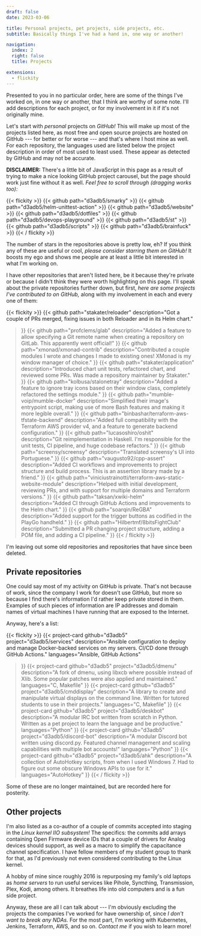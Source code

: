 ```yaml
---
draft: false
date: 2023-03-06

title: Personal projects, pet projects, side projects, etc.
subtitle: Basically things I've had a hand in, one way or another!

navigation:
  index: 2
  right: false
  title: Projects

extensions:
  - flickity
---
```


Presented to you in no particular order, here are some of the things I've
worked on, in one way or another, that I think are worthy of some note. I'll
add descriptions for each project, or for my involvement in it if it's not
originally mine.

Let's start with _personal_ projects on _GitHub!_ This will make up most of the
projects listed here, as most free and open source projects are hosted on
GitHub --- for better or for worse --- and that's where I host mine as well.
For each repository, the languages used are listed below the project
description in order of most used to least used. These appear as detected by
GitHub and may not be accurate.

**DISCLAIMER:** There's a little bit of JavaScript in this page as a result of
trying to make a nice looking GitHub project carousel, but the page should work
just fine without it as well. _Feel free to scroll through (dragging works
too):_

{{< flickity >}}
  {{< github path="d3adb5/smarky" >}}
  {{< github path="d3adb5/helm-unittest-action" >}}
  {{< github path="d3adb5/website" >}}
  {{< github path="d3adb5/dotfiles" >}}
  {{< github path="d3adb5/devops-playground" >}}
  {{< github path="d3adb5/st" >}}
  {{< github path="d3adb5/scripts" >}}
  {{< github path="d3adb5/brainfuck" >}}
{{< / flickity >}}

The number of stars in the repositories above is pretty low, eh? If you think
any of these are useful or cool, _please consider starring them on GitHub!_ It
boosts my ego and shows me people are at least a little bit interested in what
I'm working on.

I have other repositories that aren't listed here, be it because they're
private or because I didn't think they were worth highlighting on this page.
I'll speak about the private repositories further down, but first, _here are
some projects I've contributed to on GitHub,_ along with my involvement in each
and every one of them:

{{< flickity >}}
  {{< github
    path="stakater/reloader"
    description="Got a couple of PRs merged, fixing issues in both Reloader and in its Helm chart."
  >}}
  {{< github
    path="profclems/glab"
    description="Added a feature to allow specifying a Git remote name when creating a repository on GitLab. This apparently went official!"
  >}}
  {{< github
    path="xmonad/xmonad-contrib"
    description="Contributed a couple modules I wrote and changes I made to existing ones! XMonad is my window manager of choice."
  >}}
  {{< github
    path="stakater/application"
    description="Introduced chart unit tests, refactored chart, and reviewed some PRs. Was made a repository maintainer by Stakater."
  >}}
  {{< github
    path="kolbusa/stalonetray"
    description="Added a feature to ignore tray icons based on their window class, completely refactored the settings module."
  >}}
  {{< github
    path="mumble-voip/mumble-docker"
    description="Simplified their image's entrypoint script, making use of more Bash features and making it more legible overall."
  >}}
  {{< github
    path="binbashar/terraform-aws-tfstate-backend"
    description="Added full compatibility with the Terraform AWS provider v4, and a feature to generate backend configuration."
  >}}
  {{< github
    path="lucasoshiro/oshit"
    description="Git reimplementation in Haskell. I'm responsible for the unit tests, CI pipeline, and huge codebase refactors."
  >}}
  {{< github
    path="screensy/screensy"
    description="Translated screensy's UI into Portuguese."
  >}}
  {{< github
    path="vaugusto92/cpp-assert"
    description="Added CI workflows and improvements to project structure and build process. This is an assertion library made by a friend."
  >}}
  {{< github
    path="viniciustrainotti/terraform-aws-static-website-module"
    description="Helped with initial development, reviewing PRs, and with support for multiple domains and Terraform versions."
  >}}
  {{< github
    path="taksan/xwiki-helm"
    description="Added CI through GitHub Actions and improvements to the Helm chart."
  >}}
  {{< github
    path="soarqin/ReGBA"
    description="Added support for the trigger buttons as codified in the PlayGo handheld."
  >}}
  {{< github
    path="Hilbertmf/8bitsFightClub"
    description="Submitted a PR changing project structure, adding a POM file, and adding a CI pipeline."
  >}}
{{< / flickity >}}

I'm leaving out some old repositories and repositories that have since been deleted.

## Private repositories

One could say most of my activity on GitHub is private. That's not because of
work, since the company I work for doesn't use GitHub, but more so because I
find there's information I'd rather keep private stored in them. Examples of
such pieces of information are IP addresses and domain names of virtual
machines I have running that are exposed to the Internet.

Anyway, here's a list:

{{< flickity >}}
  {{< project-card
    github="d3adb5"
    project="d3adb5/services"
    description="Ansible configuration to deploy and manage Docker-backed services on my servers. CI/CD done through GitHub Actions."
    languages="Ansible, GitHub Actions"
  >}}
  {{< project-card
    github="d3adb5"
    project="d3adb5/dmenu"
    description="A fork of dmenu, using libxcb where possible instead of Xlib. Some popular patches were also applied and maintained."
    languages="C, Makefile"
  >}}
  {{< project-card
    github="d3adb5"
    project="d3adb5/cmddisplay"
    description="A library to create and manipulate virtual displays on the command line. Written for tutored students to use in their projects."
    languages="C, Makefile"
  >}}
  {{< project-card
    github="d3adb5"
    project="d3adb5/deskbot"
    description="A modular IRC bot written from scratch in Python. Written as a pet project to learn the language and be productive."
    languages="Python"
  >}}
  {{< project-card
    github="d3adb5"
    project="d3adb5/discord-bot"
    description="A modular Discord bot written using discord.py. Featured channel management and scaling capabilities with multiple bot accounts!"
    languages="Python"
  >}}
  {{< project-card
    github="d3adb5"
    project="d3adb5/ahk"
    description="A collection of AutoHotkey scripts, from when I used Windows 7. Had to figure out some obscure Windows APIs to use for it."
    languages="AutoHotkey"
  >}}
{{< / flickity >}}

Some of these are no longer maintained, but are recorded here for posterity.

## Other projects

I'm also listed as a co-author of a couple of commits accepted into staging in
the _Linux kernel IIO subsystem!_ The specifics: the commits add arrays
containing Open Firmware device IDs that a couple of drivers for Analog devices
should support, as well as a macro to simplify the capacitance channel
specification. I have fellow members of my student group to thank for that, as
I'd previously not even considered contributing to the Linux kernel.

A hobby of mine since roughly 2016 is repurposing my family's old laptops as
_home servers_ to run useful services like Pihole, Syncthing, Transmission,
Plex, Kodi, among others. It breathes life into old computers and is a fun side
project.

Anyway, these are all I can talk about --- I'm obviously excluding the projects
the companies I've worked for have ownership of, since _I don't want to break
any NDAs._ For the most part, I'm working with Kubernetes, Jenkins, Terraform,
AWS, and so on. _Contact me_ if you wish to learn more!
